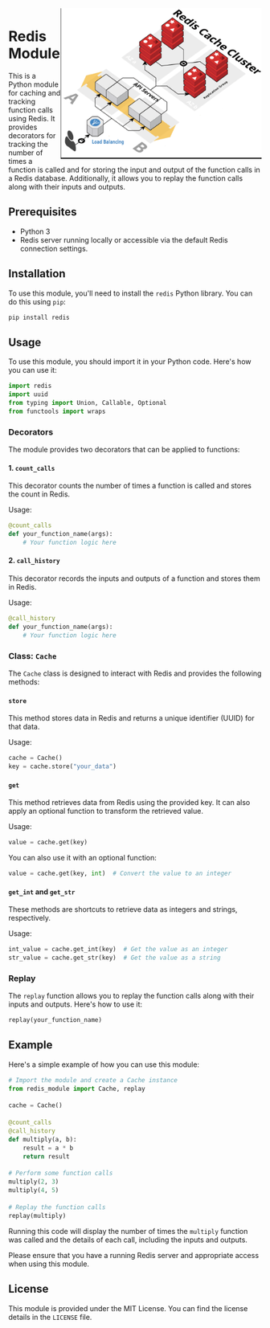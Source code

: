 <img src="lolo.jpg" alt="Descripción de la imagen" width="400" height="300" align="right">

# Redis Module

This is a Python module for caching and tracking function calls using Redis. It provides decorators for tracking the number of times a function is called and for storing the input and output of the function calls in a Redis database. Additionally, it allows you to replay the function calls along with their inputs and outputs. 

## Prerequisites

- Python 3
- Redis server running locally or accessible via the default Redis connection settings.

## Installation

To use this module, you'll need to install the `redis` Python library. You can do this using `pip`:

```bash
pip install redis
```

## Usage

To use this module, you should import it in your Python code. Here's how you can use it:

```python
import redis
import uuid
from typing import Union, Callable, Optional
from functools import wraps
```

### Decorators

The module provides two decorators that can be applied to functions:

#### 1. `count_calls`

This decorator counts the number of times a function is called and stores the count in Redis.

Usage:

```python
@count_calls
def your_function_name(args):
    # Your function logic here
```

#### 2. `call_history`

This decorator records the inputs and outputs of a function and stores them in Redis.

Usage:

```python
@call_history
def your_function_name(args):
    # Your function logic here
```

### Class: `Cache`

The `Cache` class is designed to interact with Redis and provides the following methods:

#### `store`

This method stores data in Redis and returns a unique identifier (UUID) for that data.

Usage:

```python
cache = Cache()
key = cache.store("your_data")
```

#### `get`

This method retrieves data from Redis using the provided key. It can also apply an optional function to transform the retrieved value.

Usage:

```python
value = cache.get(key)
```

You can also use it with an optional function:

```python
value = cache.get(key, int)  # Convert the value to an integer
```

#### `get_int` and `get_str`

These methods are shortcuts to retrieve data as integers and strings, respectively.

Usage:

```python
int_value = cache.get_int(key)  # Get the value as an integer
str_value = cache.get_str(key)  # Get the value as a string
```

### Replay

The `replay` function allows you to replay the function calls along with their inputs and outputs. Here's how to use it:

```python
replay(your_function_name)
```

## Example

Here's a simple example of how you can use this module:

```python
# Import the module and create a Cache instance
from redis_module import Cache, replay

cache = Cache()

@count_calls
@call_history
def multiply(a, b):
    result = a * b
    return result

# Perform some function calls
multiply(2, 3)
multiply(4, 5)

# Replay the function calls
replay(multiply)
```

Running this code will display the number of times the `multiply` function was called and the details of each call, including the inputs and outputs.

Please ensure that you have a running Redis server and appropriate access when using this module.

## License

This module is provided under the MIT License. You can find the license details in the `LICENSE` file.
